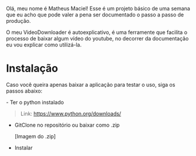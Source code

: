

Olá, meu nome é Matheus Maciel! Esse é um projeto básico de uma semana que eu acho que pode valer a pena ser documentado o passo a passo de produção.

O meu VideoDownloader é autoexplicativo, é uma ferramente que facilita o processo de baixar algum vídeo do youtube, no decorrer da documentação eu vou explicar como utilizá-la.

# Instalação

<p>Caso você queira apenas baixar a aplicação para testar o uso, siga os passos abaixo:</p>
- Ter o python instalado

>Link: https://www.python.org/downloads/
- GitClone no repositório ou baixar como .zip


  [Imagem do .zip]


- Instalar 
